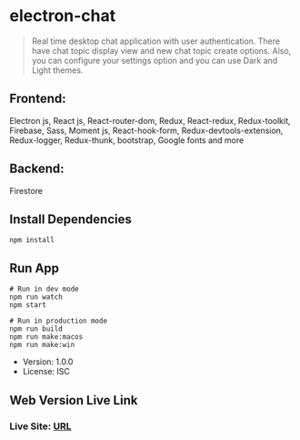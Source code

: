 ﻿# electron-chat
> Real time desktop chat application with user authentication. There have chat topic display view and new chat topic create options. Also, you can configure your settings option and you can use Dark and Light themes.

## Frontend:

Electron js, React js, React-router-dom, Redux, React-redux, Redux-toolkit, Firebase, Sass, Moment js, React-hook-form,  Redux-devtools-extension, Redux-logger, Redux-thunk, bootstrap, Google fonts and more

## Backend:
Firestore 

## Install Dependencies
```
npm install
```

## Run App
```
# Run in dev mode
npm run watch
npm start

# Run in production mode
npm run build
npm run make:macos
npm run make:win
```

- Version: 1.0.0
- License: ISC

## Web Version Live Link
### Live Site: [URL](https://react---chat.herokuapp.com/)




